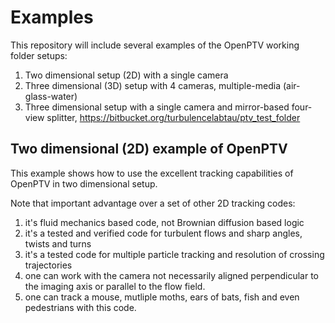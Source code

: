 # Examples


This repository will include several examples of the OpenPTV working folder setups:

1. Two dimensional setup (2D) with a single camera [](2D_jet/)
2. Three dimensional (3D) setup with 4 cameras, multiple-media (air-glass-water)
3. Three dimensional setup with a single camera and mirror-based four-view splitter, <https://bitbucket.org/turbulencelabtau/ptv_test_folder>


## Two dimensional (2D) example of OpenPTV


This example shows how to use the excellent tracking capabilities of OpenPTV in two dimensional setup. 

Note that important advantage over a set of other 2D tracking codes:  
1. it's  fluid mechanics based code, not Brownian diffusion based logic  
2. it's a tested and verified code for turbulent flows and sharp angles, twists and turns  
3. it's a tested code for multiple particle tracking and resolution of crossing trajectories  
4. one can work with the camera not necessarily aligned perpendicular to the imaging axis or parallel to the flow field.  
5. one can track a mouse, mutliple moths, ears of bats, fish and even pedestrians with this code.   
